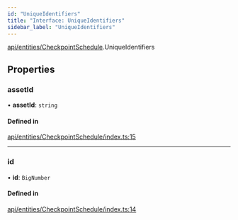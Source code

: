 ```yaml
---
id: "UniqueIdentifiers"
title: "Interface: UniqueIdentifiers"
sidebar_label: "UniqueIdentifiers"
---
```


[api/entities/CheckpointSchedule](../../../../../modules/API/Entities/CheckpointSchedule/CheckpointSchedule.md).UniqueIdentifiers

## Properties

### assetId

• **assetId**: `string`

#### Defined in

[api/entities/CheckpointSchedule/index.ts:15](https://github.com/PolymeshAssociation/polymesh-sdk/blob/f8a937f04/src/api/entities/CheckpointSchedule/index.ts#L15)

___

### id

• **id**: `BigNumber`

#### Defined in

[api/entities/CheckpointSchedule/index.ts:14](https://github.com/PolymeshAssociation/polymesh-sdk/blob/f8a937f04/src/api/entities/CheckpointSchedule/index.ts#L14)
